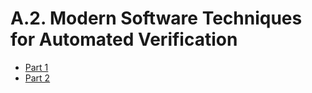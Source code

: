# A.2. Modern Software Techniques for Automated Verification

* [Part 1](Part_1.md)
* [Part 2](Part_2.md)